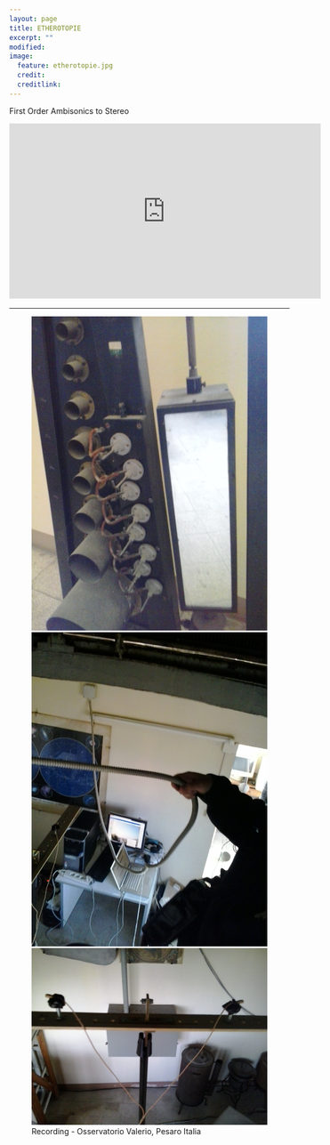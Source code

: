 ```yaml
---
layout: page
title: ETHEROTOPIE
excerpt: ""
modified: 
image:
  feature: etherotopie.jpg
  credit: 
  creditlink: 
---
```



First Order Ambisonics to Stereo

<iframe width="560" height="315" src="https://www.youtube.com/embed/tQFToiL1jiU" frameborder="0"> </iframe>

---

<figure>
	<img src="/images/photo_ethero/1.jpg" alt="image">
	<img src="/images/photo_ethero/2.jpg" alt="image">
	<img src="/images/photo_ethero/3.jpg" alt="image">
<figcaption>Recording - Osservatorio Valerio, Pesaro Italia</figcaption>
</figure>

